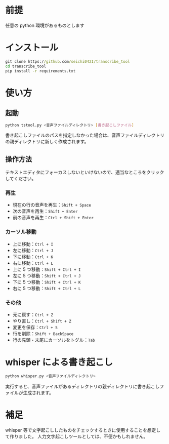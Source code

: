 # 前提

任意の python 環境があるものとします

# インストール

```cmd
git clone https://github.com/seichi042I/transcribe_tool
cd transcribe_tool
pip install -r requirements.txt
```

# 使い方

## 起動

```bash
python tstool.py <音声ファイルディレクトリ> [書き起こしファイル]
```

書き起こしファイルのパスを指定しなかった場合は、音声ファイルディレクトリの親ディレクトリに新しく作成されます。

## 操作方法

テキストエディタにフォーカスしないといけないので、適当なところをクリックしてください。

### 再生

- 現在の行の音声を再生：`Shift + Space`
- 次の音声を再生：`Shift + Enter`
- 前の音声を再生：`Ctrl + Shift + Enter`

### カーソル移動

- 上に移動：`Ctrl + I`
- 左に移動：`Ctrl + J`
- 下に移動：`Ctrl + K`
- 右に移動：`Ctrl + L`
- 上に 5 つ移動：`Shift + Ctrl + I`
- 左に 5 つ移動：`Shift + Ctrl + J`
- 下に 5 つ移動：`Shift + Ctrl + K`
- 右に 5 つ移動：`Shift + Ctrl + L`

### その他

- 元に戻す：`Ctrl + Z`
- やり直し：`Ctrl + Shift + Z`
- 変更を保存：`Ctrl + S`
- 行を削除：`Shift + BackSpace`
- 行の先頭・末尾にカーソルをトグル：`Tab`

# whisper による書き起こし

```bash
python whisper.py <音声ファイルディレクトリ>
```

実行すると、音声ファイルがあるディレクトリの親ディレクトリに書き起こしファイルが生成されます。

# 補足

whisper 等で文字起こししたものをチェックするときに使用することを想定して作りました。
人力文字起こしツールとしては、不便かもしれません。
